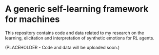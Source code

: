 # A generic self-learning framework for machines
This repository contains code and data related to my research on the learning, elicitation and interpretation of synthetic emotions for RL agents.

(PLACEHOLDER - Code and data will be uploaded soon.)

